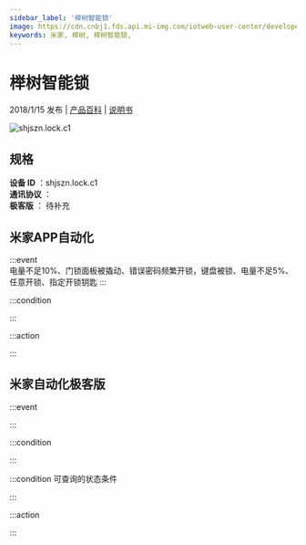 ```yaml
---
sidebar_label: '榉树智能锁'
image: https://cdn.cnbj1.fds.api.mi-img.com/iotweb-user-center/developer_1679047509313ITCun9ys.png?GalaxyAccessKeyId=AKVGLQWBOVIRQ3XLEW&Expires=9223372036854775807&Signature=qD/K3kLFG4hpxwC1DRbd0g9dwvk=
keywords: 米家, 榉树, 榉树智能锁, 
---
```

# 榉树智能锁

2018/1/15 发布 | [产品百科](https://home.mi.com/webapp/content/baike/product/index.html?model=shjszn.lock.c1/) | [说明书](https://home.mi.com/views/introduction.html?model=shjszn.lock.c1&region=cn)

![shjszn.lock.c1](https://cdn.cnbj1.fds.api.mi-img.com/iotweb-user-center/developer_1679047509313ITCun9ys.png?GalaxyAccessKeyId=AKVGLQWBOVIRQ3XLEW&Expires=9223372036854775807&Signature=qD/K3kLFG4hpxwC1DRbd0g9dwvk=)

## 规格  
> 
**设备 ID** ：shjszn.lock.c1  
**通讯协议** ：  
**极客版**  ： 待补充 


## 米家APP自动化  

:::event  
电量不足10%、门锁面板被撬动、错误密码频繁开锁，键盘被锁、电量不足5%、任意开锁、指定开锁钥匙
:::

:::condition  

:::

:::action   

:::

## 米家自动化极客版  

:::event  

:::

:::condition  

:::

:::condition 可查询的状态条件  

:::

:::action  

:::

        
